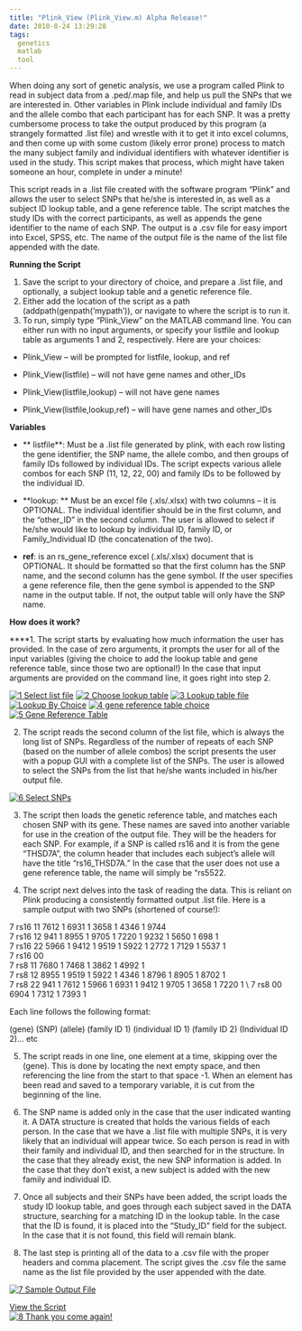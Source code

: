 ```yaml
---
title: "Plink_View (Plink_View.m) Alpha Release!"
date: 2010-8-24 13:29:28
tags:
  genetics
  matlab
  tool
---
```



When doing any sort of genetic analysis, we use a program called Plink to read in subject data from a .ped/.map file, and help us pull the SNPs that we are interested in. Other variables in Plink include individual and family IDs and the allele combo that each participant has for each SNP. It was a pretty cumbersome process to take the output produced by this program (a strangely formatted .list file) and wrestle with it to get it into excel columns, and then come up with some custom (likely error prone) process to match the many subject family and individual identifiers with whatever identifier is used in the study. This script makes that process, which might have taken someone an hour, complete in under a minute!

This script reads in a .list file created with the software program “Plink” and allows the user to select SNPs that he/she is interested in, as well as a subject ID lookup table, and a gene reference table. The script matches the study IDs with the correct participants, as well as appends the gene identifier to the name of each SNP. The output is a .csv file for easy import into Excel, SPSS, etc. The name of the output file is the name of the list file appended with the date.

**Running the Script**

1. Save the script to your directory of choice, and prepare a .list file, and optionally, a subject lookup table and a genetic reference file.
2. Either add the location of the script as a path (addpath(genpath(‘mypath’)), or navigate to where the script is to run it.
3. To run, simply type “Plink_View” on the MATLAB command line. You can either run with no input arguments, or specify your listfile and lookup table as arguments 1 and 2, respectively. Here are your choices:

- Plink_View – will be prompted for listfile, lookup, and ref

- Plink_View(listfile) – will not have gene names and other_IDs

- Plink_View(listfile,lookup) – will not have gene names

- Plink_View(listfile,lookup,ref) – will have gene names and other_IDs

**Variables**

- ** listfile**: Must be a .list file generated by plink, with each row listing the gene identifier, the SNP name, the allele combo, and then groups of family IDs followed by individual IDs. The script expects various allele combos for each SNP (11, 12, 22, 00) and family IDs to be followed by the individual ID.

- **lookup: ** Must be an excel file (.xls/.xlsx) with two columns – it is OPTIONAL. The individual identifier should be in the first column, and the “other_ID” in the second column. The user is allowed to select if he/she would like to lookup by individual ID, family ID, or Family_Individual ID (the concatenation of the two).

- **ref**: is an rs_gene_reference excel (.xls/.xlsx) document that is OPTIONAL. It should be formatted so that the first column has the SNP name, and the second column has the gene symbol. If the user specifies a gene reference file, then the gene symbol is appended to the SNP name in the output table. If not, the output table will only have the SNP name.

**How does it work?**

****1. The script starts by evaluating how much information the user has provided. In the case of zero arguments, it prompts the user for all of the input variables (giving the choice to add the lookup table and gene reference table, since those two are optional!) In the case that input arguments are provided on the command line, it goes right into step 2.

[![](http://www.vsoch.com/blog/wp-content/uploads/2010/08/1-Select-list-file-150x150.jpg "1 Select list file")](http://www.vsoch.com/blog/wp-content/uploads/2010/08/1-Select-list-file.jpg) [![](http://www.vsoch.com/blog/wp-content/uploads/2010/08/2-Choose-lookup-table-150x150.jpg "2 Choose lookup table")](http://www.vsoch.com/blog/wp-content/uploads/2010/08/2-Choose-lookup-table.jpg) [![](http://www.vsoch.com/blog/wp-content/uploads/2010/08/3-Lookup-table-file-150x150.jpg "3 Lookup table file")](http://www.vsoch.com/blog/wp-content/uploads/2010/08/3-Lookup-table-file.jpg) [![](http://www.vsoch.com/blog/wp-content/uploads/2010/08/Lookup-By-Choice-150x150.jpg "Lookup By Choice")](http://www.vsoch.com/blog/wp-content/uploads/2010/08/Lookup-By-Choice.jpg) [![](http://www.vsoch.com/blog/wp-content/uploads/2010/08/4-gene-reference-table-choice-150x150.jpg "4 gene reference table choice")](http://www.vsoch.com/blog/wp-content/uploads/2010/08/4-gene-reference-table-choice.jpg) [![](http://www.vsoch.com/blog/wp-content/uploads/2010/08/5-Gene-Reference-Table-150x150.jpg "5 Gene Reference Table")](http://www.vsoch.com/blog/wp-content/uploads/2010/08/5-Gene-Reference-Table.jpg)

2. The script reads the second column of the list file, which is always the long list of SNPs. Regardless of the number of repeats of each SNP (based on the number of allele combos) the script presents the user with a popup GUI with a complete list of the SNPs. The user is allowed to select the SNPs from the list that he/she wants included in his/her output file.

[![](http://www.vsoch.com/blog/wp-content/uploads/2010/08/6-Select-SNPs-133x300.jpg "6 Select SNPs")](http://www.vsoch.com/blog/wp-content/uploads/2010/08/6-Select-SNPs.jpg)

3. The script then loads the genetic reference table, and matches each chosen SNP with its gene. These names are saved into another variable for use in the creation of the output file. They will be the headers for each SNP. For example, if a SNP is called rs16 and it is from the gene “THSD7A”, the column header that includes each subject’s allele will have the title “rs16_THSD7A.” In the case that the user does not use a gene reference table, the name will simply be “rs5522.

4. The script next delves into the task of reading the data. This is reliant on Plink producing a consistently formatted output .list file. Here is a sample output with two SNPs (shortened of course!):

7 rs16 11 7612 1 6931 1 3658 1 4346 1 9744  
 7 rs16 12 941 1 8955 1 9705 1 7220 1 9232 1 5650 1 698 1  
 7 rs16 22 5966 1 9412 1 9519 1 5922 1 2772 1 7129 1 5537 1  
 7 rs16 00  
 7 rs8 11 7680 1 7468 1 3862 1 4992 1  
 7 rs8 12 8955 1 9519 1 5922 1 4346 1 8796 1 8905 1 8702 1  
 7 rs8 22 941 1 7612 1 5966 1 6931 1 9412 1 9705 1 3658 1 7220 1 \\ 7 rs8 00 6904 1 7312 1 7393 1

Each line follows the following format:

(gene) (SNP) (allele) (family ID 1) (individual ID 1) (family ID 2) (Individual ID 2)… etc

5. The script reads in one line, one element at a time, skipping over the (gene). This is done by locating the next empty space, and then referencing the line from the start to that space -1. When an element has been read and saved to a temporary variable, it is cut from the beginning of the line.

6. The SNP name is added only in the case that the user indicated wanting it. A DATA structure is created that holds the various fields of each person. In the case that we have a .list file with multiple SNPs, it is very likely that an individual will appear twice. So each person is read in with their family and individual ID, and then searched for in the structure. In the case that they already exist, the new SNP information is added. In the case that they don’t exist, a new subject is added with the new family and individual ID.

7. Once all subjects and their SNPs have been added, the script loads the study ID lookup table, and goes through each subject saved in the DATA structure, searching for a matching ID in the lookup table. In the case that the ID is found, it is placed into the “Study_ID” field for the subject. In the case that it is not found, this field will remain blank.

8. The last step is printing all of the data to a .csv file with the proper headers and comma placement. The script gives the .csv file the same name as the list file provided by the user appended with the date.

[![](http://www.vsoch.com/blog/wp-content/uploads/2010/08/7-Sample-Output-File-287x300.jpg "7 Sample Output File")](http://www.vsoch.com/blog/wp-content/uploads/2010/08/7-Sample-Output-File.jpg)

[View the Script](http://www.vsoch.com/LONG/Vanessa/MATLAB/Plink/Plink_View.m "Plink_View")  
[![](http://www.vsoch.com/blog/wp-content/uploads/2010/08/8-Thank-you-come-again-150x73.jpg "8 Thank you come again!")](http://www.vsoch.com/blog/wp-content/uploads/2010/08/8-Thank-you-come-again.jpg)


